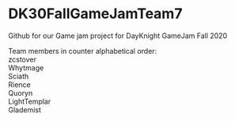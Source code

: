 # DK30FallGameJamTeam7
Github for our Game jam project for DayKnight GameJam Fall 2020

Team members in counter alphabetical order:  
zcstover  
Whytmage  
Sciath  
Rience  
Quoryn  
LightTemplar  
Glademist  
